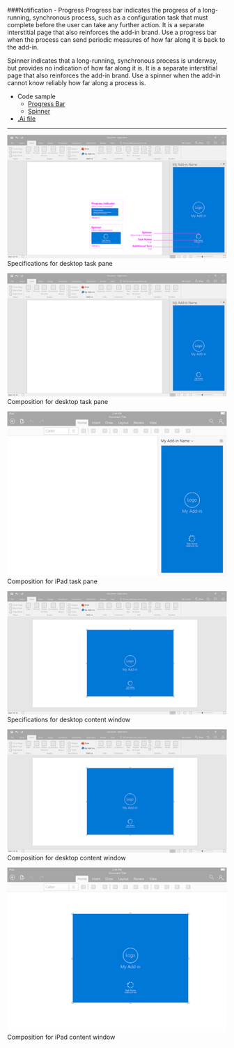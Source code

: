 ###Notification - Progress
Progress bar indicates the progress of a long-running, synchronous process, such as a configuration task that must complete before the user can take any further action. It is a separate interstitial page that also reinforces the add-in brand. Use a progress bar when the process can send periodic measures of how far along it is back to the add-in.

Spinner indicates that a long-running, synchronous process is underway, but provides no indication of how far along it is. It is a separate interstitial page that also reinforces the add-in brand. Use a spinner when the add-in cannot know reliably how far along a process is.
* Code sample
  * [Progress Bar](https://github.com/OfficeDev/Office-Add-in-UX-Design-Patterns-Code/tree/master/templates/notifications/progress-bar)
  * [Spinner](https://github.com/OfficeDev/Office-Add-in-UX-Design-Patterns-Code/tree/master/templates/notifications/spinner)
* [.Ai file](https://github.com/OfficeDev/Office-Add-in-UX-Design-Patterns/blob/master/Patterns/Source%20Files/Notification_progress.ai)

***

![Notification - Progress - Specifications for desktop task pane](Assets/Notification_Progress/Notification_progress_Desktop%20Task%20Pane%20Callouts.png)
Specifications for desktop task pane 


![Notification - Progress - Composition for desktop task pane](Assets/Notification_Progress/Notification_progress_Desktop%20Task%20Pane.png)
Composition for desktop task pane 


![Notification - Progress - Composition for iPad task pane](Assets/Notification_Progress/Notification_progress_iPad%20Task%20Pane.png)
Composition for iPad task pane 


![Notification - Progress - Specifications for desktop content window](Assets/Notification_Progress/Notification_progress_Desktop%20Content%20Window.png)
Specifications for desktop content window


![Notification - Progress - Composition for desktop content window](Assets/Notification_Progress/Notification_progress_Desktop%20Content%20Window.png)
Composition for desktop content window


![Notification - Progress](Assets/Notification_Progress/Notification_progress_iPad%20Content%20Window.png)
Composition for iPad content window

